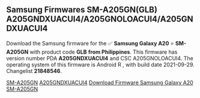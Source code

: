 <h2>Samsung Firmwares SM-A205GN(GLB) A205GNDXUACUI4/A205GNOLOACUI4/A205GNDXUACUI4</h2>
Download the Samsung firmware for the ✅ <strong>Samsung Galaxy A20 </strong> ⭐ <strong>SM-A205GN</strong> with product code <strong>GLB</strong> <strong> from Philippines</strong>. This firmware has version number PDA <strong>A205GNDXUACUI4</strong> and CSC A205GNOLOACUI4. The operating system of this firmware is Android R , with build date 2021-09-29. Changelist <strong>21848546</strong>.


[SM-A205GN](https://samfirm.shop/samsung/model/SM-A205GN)
[A205GNDXUACUI4](https://samfirm.shop/samsung/pda/A205GNDXUACUI4)
[Download Firmware Samsung Galaxy A20 SM-A205GN](https://samfirm.shop/samsung/firmware/461408)
